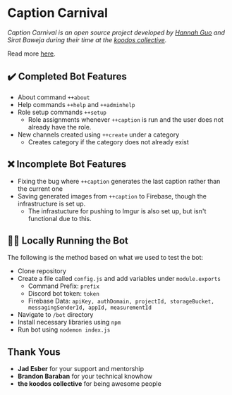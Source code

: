 # Caption Carnival

*Caption Carnival is an open source project developed by [Hannah Guo](https://hannahguo.me/) and Sirat Baweja during their time at the [koodos collective](https://kcollective.substack.com/).*

Read more [here](https://kcollective.substack.com/).

## ✔️ Completed Bot Features
- About command `++about`
- Help commands `++help` and `++adminhelp`
- Role setup commands `++setup`
  - Role assignments whenever `++caption` is run and the user does not already have the role.
- New channels created using `++create` under a category
  - Creates category if the category does not already exist

## ❌ Incomplete Bot Features
- Fixing the bug where `++caption` generates the last caption rather than the current one
- Saving generated images from `++caption` to Firebase, though the infrastructure is set up. 
  - The infrastucture for pushing to Imgur is also set up, but isn't functional due to this.

## 🏃‍♀️ Locally Running the Bot
The following is the method based on what we used to test the bot:
- Clone repository
- Create a file called `config.js` and add variables under `module.exports` 
  - Command Prefix: `prefix` 
  - Discord bot token: `token`
  - Firebase Data: `apiKey, authDomain, projectId, storageBucket, messagingSenderId, appId, measurementId`
- Navigate to `/bot` directory 
- Install necessary libraries using `npm`
- Run bot using `nodemon index.js`

## Thank Yous
- **Jad Esber** for your support and mentorship 
- **Brandon Baraban** for your technical knowhow
- **the koodos collective** for being awesome people

